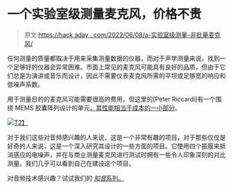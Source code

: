 # 一个实验室级测量麦克风，价格不贵

> 原文:[https://hack aday . com/2022/06/08/a-实验室级测量-非批量麦克风/](https://hackaday.com/2022/06/08/a-lab-grade-measurement-microphone-for-not-a-lot/)

任何测量的质量都取决于用来采集测量数据的仪器，而对于声学测量来说，找到一个足够好的仪器会异常困难。市面上常见的麦克风可能具有良好的品质，但由于它们总是为演讲或音乐而设计，因此不需要仪表麦克风所需的平坦或足够宽的响应和低噪声系数。

用于测量目的的麦克风可能需要很高的费用，但这里的[Peter Riccardi]有一个围绕 MEMS 胶囊阵列设计的单元[，其性能相当于成本的一小部分](https://hackaday.io/project/185762-mems-based-iepe-powered-instrumentation-microphone)。

[![](../Images/b9b5f8b0cab75ca46f02af50d862e92c.png)T2】](https://hackaday.com/wp-content/uploads/2022/06/labmic_detail.jpg)

对于我们这些对音频感兴趣的人来说，这是一个非常有趣的项目，对于那些仅仅是好奇的人来说，这是一个深入研究其设计的一些方面的项目。它使用四个振膜来抵消感应的电噪声，并在与商业测量麦克风进行测试时拥有一些令人印象深刻的对比测量。我们几乎可以看到自己在建设这个项目。

对音频技术感兴趣？试试我们的 [*知音*系列。](https://hackaday.com/2021/06/02/know-audio-start-at-the-very-beginning/)